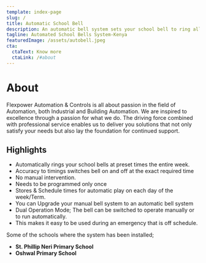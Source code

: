```yaml
---
template: index-page
slug: /
title: Automatic School Bell
description: An automatic bell system sets your school bell to ring all day, all week, and term according to your school timetable without the intervention of a timekeeper. Our system uses a simple basic microcontroller that is flexible and can be programmed according to your school timing.
tagline: Automated School Bells System-Kenya
featuredImage: /assets/autobell.jpeg
cta:
  ctaText: Know more
  ctaLink: /#about
---
```


# About

Flexpower Automation & Controls is all about passion in the field of Automation, both Industrial and Building Automation. We are inspired to excellence through a passion for what we do. The driving force combined with professional service enables us to deliver you solutions that not only satisfy your needs but also lay the foundation for continued support.
## Highlights

* Automatically rings your school bells at preset times the entire week.
* Accuracy to timings switches bell on and off at the exact required time
* No manual intervention.
* Needs to be programmed only once
* Stores & Schedule times for automatic play on each day of the week/Term.
* You can Upgrade your manual bell system to an automatic bell system
* Dual Operation Mode; The bell can be switched to operate manually or to run automatically.
* This makes it easy to be used during an emergency that is off schedule.

Some of the schools where the system has been installed;
* **St. Phillip Neri Primary School**
* **Oshwal Primary School**

